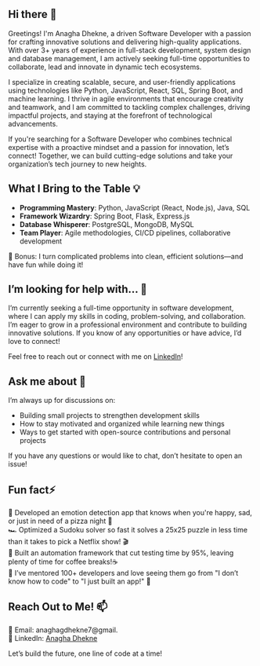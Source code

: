 ## Hi there 👋


Greetings! I'm Anagha Dhekne, a driven Software Developer with a passion for crafting innovative solutions and delivering high-quality applications. With over 3+ years of experience in full-stack development, system design and database management, I am actively seeking full-time opportunities to collaborate, lead and innovate in dynamic tech ecosystems.

I specialize in creating scalable, secure, and user-friendly applications using technologies like Python, JavaScript, React, SQL, Spring Boot, and machine learning. I thrive in agile environments that encourage creativity and teamwork, and I am committed to tackling complex challenges, driving impactful projects, and staying at the forefront of technological advancements.

If you're searching for a Software Developer who combines technical expertise with a proactive mindset and a passion for innovation, let’s connect! Together, we can build cutting-edge solutions and take your organization’s tech journey to new heights. 
<!--
**AnaghaDhekne/AnaghaDhekne** is a ✨ _special_ ✨ repository because its `README.md` (this file) appears on your GitHub profile.

Here are some ideas to get you started:

- 😄 Pronouns: ...
-->
## What I Bring to the Table 💡 
- **Programming Mastery**: Python, JavaScript (React, Node.js), Java, SQL
- **Framework Wizardry**: Spring Boot, Flask, Express.js
- **Database Whisperer**: PostgreSQL, MongoDB, MySQL
- **Team Player**: Agile methodologies, CI/CD pipelines, collaborative development

🌟 Bonus: I turn complicated problems into clean, efficient solutions—and have fun while doing it!

## I’m looking for help with... 🤔

I’m currently seeking a full-time opportunity in software development, where I can apply my skills in coding, problem-solving, and collaboration. I’m eager to grow in a professional environment and contribute to building innovative solutions. If you know of any opportunities or have advice, I’d love to connect!

Feel free to reach out or connect with me on [LinkedIn](your-linkedin-profile)!


## Ask me about 💬

I’m always up for discussions on: 
- Building small projects to strengthen development skills
- How to stay motivated and organized while learning new things
- Ways to get started with open-source contributions and personal projects

If you have any questions or would like to chat, don’t hesitate to open an issue!

## Fun fact⚡
🎯 Developed an emotion detection app that knows when you're happy, sad, or just in need of a pizza night 🍕 </br>
🏎️ Optimized a Sudoku solver so fast it solves a 25x25 puzzle in less time than it takes to pick a Netflix show! 🎬 </br>
💼 Built an automation framework that cut testing time by 95%, leaving plenty of time for coffee breaks!☕ </br>
🌱 I’ve mentored 100+ developers and love seeing them go from "I don’t know how to code" to "I just built an app!" 🚀 </br>

## Reach Out to Me! 📫 
📧 Email: anaghagdhekne7@gmail. </br>
🔗 LinkedIn: [Anagha Dhekne](https://www.linkedin.com/in/anagha-dhekne/)

Let’s build the future, one line of code at a time! 
